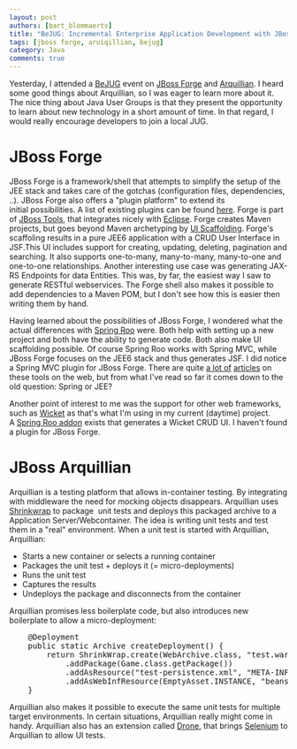 ```yaml
---
layout: post
authors: [bart_blommaerts]
title: "BeJUG: Incremental Enterprise Application Development with JBoss Forge and Arquillian"
tags: [jboss forge, aruiqillian, bejug]
category: Java
comments: true
---
```


Yesterday, I attended a <a title="BeJUG" href="http://www.bejug.org/" target="_blank">BeJUG</a> event on <a title="JBoss Forge" href="http://forge.jboss.org/" target="_blank">JBoss Forge</a> and <a title="Arquillian" href="http://www.jboss.org/arquillian.html" target="_blank">Arquillian</a>. I heard some good things about Arquillian, so I was eager to learn more about it. The nice thing about Java User Groups is that they present the opportunity to learn about new technology in a short amount of time. In that regard, I would really encourage developers to join a local JUG.
<h1>JBoss Forge</h1>
JBoss Forge is a framework/shell that attempts to simplify the setup of the JEE stack and takes care of the gotchas (configuration files, dependencies, ..). JBoss Forge also offers a "plugin platform" to extend its initial possibilities. A list of existing plugins can be found <a title="Forge Plugins" href="http://forge.jboss.org/plugins.html" target="_blank">here</a>. Forge is part of <a title="JBoss Tools" href="https://www.jboss.org/tools" target="_blank">JBoss Tools</a>, that integrates nicely with <a title="Eclipse" href="http://www.eclipse.org/" target="_blank">Eclipse</a>. Forge creates Maven projects, but goes beyond Maven archetyping by <a title="Scaffolding" href="http://forge.jboss.org/docs/important_plugins/ui-scaffolding.html" target="_blank">UI Scaffolding</a>. Forge's scaffoling results in a pure JEE6 application with a CRUD User Interface in JSF.This UI includes support for creating, updating, deleting, pagination and searching. It also supports one-to-many, many-to-many, many-to-one and one-to-one relationships. Another interesting use case was generating JAX-RS Endpoints for data Entities. This was, by far, the easiest way I saw to generate RESTful webservices. The Forge shell also makes it possible to add dependencies to a Maven POM, but I don't see how this is easier then writing them by hand.

Having learned about the possibilities of JBoss Forge, I wondered what the actual differences with <a title="Spring Roo" href="http://www.springsource.org/spring-roo" target="_blank">Spring Roo</a> were. Both help with setting up a new project and both have the ability to generate code. Both also make UI scaffolding possible. Of course Spring Roo works with Spring MVC, while JBoss Forge focuses on the JEE6 stack and thus generates JSF. I did notice a Spring MVC plugin for JBoss Forge. There are quite <a title="Forge vs Roo" href="http://stackoverflow.com/questions/9175920/how-does-jboss-forge-compares-to-spring-roo" target="_blank">a lot of</a> <a title="Roo vs Forge" href="http://stackoverflow.com/questions/4243454/crud-to-roo-or-not-to-roo" target="_blank">articles</a> on these tools on the web, but from what I've read so far it comes down to the old question: Spring or JEE?

Another point of interest to me was the support for other web frameworks, such as <a title="Wicket" href="http://wicket.apache.org/" target="_blank">Wicket</a> as that's what I'm using in my current (daytime) project. A <a title="Spring Roo Wicket" href="http://code.google.com/p/spring-roo-wicket-addon/" target="_blank">Spring Roo addon</a> exists that generates a Wicket CRUD UI. I haven't found a plugin for JBoss Forge.
<h1>JBoss Arquillian</h1>
<div>Arquillian is a testing platform that allows in-container testing. By integrating with middleware the need for mocking objects disappears. Arquillian uses <a title="Shrinkwrap" href="http://www.jboss.org/shrinkwrap" target="_blank">Shrinkwrap</a> to package  unit tests and deploys this packaged archive to a Application Server/Webcontainer. The idea is writing unit tests and test them in a "real" environment. When a unit test is started with Arquillian, Arquillian:</div>
<div>
<ul>
	<li>Starts a new container or selects a running container</li>
	<li>Packages the unit test + deploys it (= micro-deployments)</li>
	<li>Runs the unit test</li>
	<li>Captures the results</li>
	<li>Undeploys the package and disconnects from the container</li>
</ul>
<div>Arquillian promises less boilerplate code, but also introduces new boilerplate to allow a micro-deployment:</div>
</div>
<pre>
    @Deployment
    public static Archive createDeployment() {
        return ShrinkWrap.create(WebArchive.class, &quot;test.war&quot;)
            .addPackage(Game.class.getPackage())
            .addAsResource(&quot;test-persistence.xml&quot;, &quot;META-INF/persistence.xml&quot;)
            .addAsWebInfResource(EmptyAsset.INSTANCE, &quot;beans.xml&quot;);
    }
</pre>


Arquillian also makes it possible to execute the same unit tests for multiple target environments. In certain situations, Arquillian really might come in handy. Arquillian also has an extension called <a title="Drone" href="https://docs.jboss.org/author/display/ARQ/Drone" target="_blank">Drone</a>, that brings <a title="Selenium" href="http://seleniumhq.org/" target="_blank">Selenium</a> to Arquillian to allow UI tests.